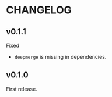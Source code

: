 # CHANGELOG

## v0.1.1

Fixed

- `deepmerge` is missing in dependencies.

## v0.1.0

First release.
